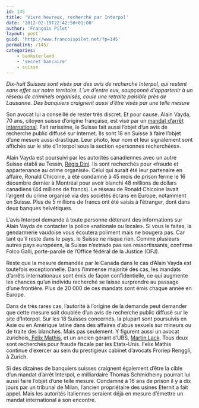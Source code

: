 ```yaml
---
id: 145
title: 'Vivre heureux, recherché par Interpol'
date: '2012-02-19T22:42:50+01:00'
author: 'François Pilet'
layout: post
guid: 'http://www.francoispilet.net/?p=145'
permalink: /145/
categories:
    - banksterland
    - 'secret bancaire'
    - suisse
---
```


*Dix-huit Suisses sont visés par des avis de recherche Interpol, qui restent sans effet sur notre territoire. L’un d’entre eux, soupçonné d’appartenir à un réseau de criminels organisés, coule une retraite paisible près de Lausanne. Des banquiers craignent aussi d’être visés par une telle mesure*

Son avocat lui a conseillé de rester très discret. Et pour cause. Alain Vayda, 70 ans, citoyen suisse d’origine française, est visé par un [mandat d’arrêt international](http://www.interpol.int/fr/Wanted-Persons/(wanted_id)/2011-20900). Fait rarissime, le Suisse fait aussi l’objet d’un avis de recherche public diffusé sur Internet. Ils sont 18 en Suisse à faire l’objet d’une mesure aussi drastique. Leur photo, leur nom et leur signalement sont affichés sur le site d’Interpol sous la section «personnes recherchées».

Alain Vayda est poursuivi par les autorités canadiennes avec un autre Suisse établi au Tessin, [Régis Dini](http://www.interpol.int/fr/Wanted-Persons/(wanted_id)/2011-20861). Ils sont recherchés pour «fraude et appartenance au crime organisé». Celui qui aurait été leur partenaire en affaire, Ronald Chicoine, a été condamné à 45 mois de prison ferme le 16 décembre dernier à Montréal pour avoir blanchi 48 millions de dollars canadiens (44 millions de francs). Le réseau de Ronald Chicoine lavait l’argent du crime organisé via des sociétés écrans en Europe, notamment en Suisse. Plus de 5 millions de francs ont été saisis à l’étranger, dont dans deux banques helvétiques.

L’avis Interpol demande à toute personne détenant des informations sur Alain Vayda de contacter la police «nationale ou locale». Si vous le faites, la gendarmerie vaudoise vous écoutera poliment mais ne bougera pas. Car tant qu’il reste dans le pays, le Suisse ne risque rien. Comme plusieurs autres pays européens, la Suisse n’extrade pas ses ressortissants, confirme Folco Galli, porte-parole de l’Office fédéral de la Justice (OFJ).

Reste que la mesure demandée par le Canada dans le cas d’Alain Vayda est toutefois exceptionnelle. Dans l’immense majorité des cas, les mandats d’arrêts internationaux sont émis de façon confidentielle, ce qui augmente les chances qu’un individu recherché se laisse surprendre au passage d’une frontière. Plus de 20 000 de ces mandats sont émis chaque année en Europe.

Dans de très rares cas, l’autorité à l’origine de la demande peut demander que cette mesure soit doublée d’un avis de recherche public diffusé sur le site d’Interpol. Sur les 18 Suisses concernés, la plupart sont poursuivis en Asie ou en Amérique latine dans des affaires d’abus sexuels sur mineurs ou de traite des blanches. Mais pas seulement. Y figurent aussi un avocat zurichois,[ Felix Mathis](http://www.interpol.int/Wanted-Persons/(wanted_id)/2011-35704), et un ancien gérant d’UBS, [Martin Lack](http://www.interpol.int/fr/Wanted-Persons/(wanted_id)/2012-7388). Tous deux sont recherchés pour fraude fiscale par les Etats-Unis. Felix Mathis continue d’exercer au sein du prestigieux cabinet d’avocats Froriep Renggli, à Zurich.

Si des dizaines de banquiers suisses craignent également d’être la cible d’un mandat d’arrêt Interpol, e milliardaire Thomas Schmidheiny pourrait lui aussi faire l’objet d’une telle mesure. Condamné à 16 ans de prison il y a dix jours par un tribunal de Milan, l’ancien propriétaire des usines Eternit a fait appel. Mais les autorités italiennes seraient déjà en mesure d’émettre un mandat international à son encontre.